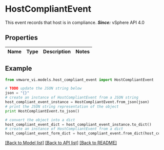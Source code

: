 # HostCompliantEvent

This event records that host is in compliance.  ***Since:*** vSphere API 4.0 

## Properties
Name | Type | Description | Notes
------------ | ------------- | ------------- | -------------

## Example

```python
from vmware_vi.models.host_compliant_event import HostCompliantEvent

# TODO update the JSON string below
json = "{}"
# create an instance of HostCompliantEvent from a JSON string
host_compliant_event_instance = HostCompliantEvent.from_json(json)
# print the JSON string representation of the object
print HostCompliantEvent.to_json()

# convert the object into a dict
host_compliant_event_dict = host_compliant_event_instance.to_dict()
# create an instance of HostCompliantEvent from a dict
host_compliant_event_form_dict = host_compliant_event.from_dict(host_compliant_event_dict)
```
[[Back to Model list]](../README.md#documentation-for-models) [[Back to API list]](../README.md#documentation-for-api-endpoints) [[Back to README]](../README.md)


